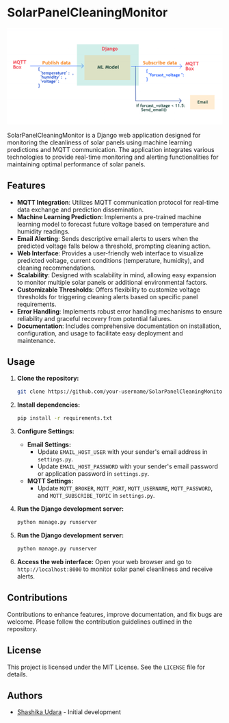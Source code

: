 # SolarPanelCleaningMonitor

![Solar Panel Cleaning](gitHub/Capture.PNG)

SolarPanelCleaningMonitor is a Django web application designed for monitoring the cleanliness of solar panels using machine learning predictions and MQTT communication. The application integrates various technologies to provide real-time monitoring and alerting functionalities for maintaining optimal performance of solar panels.

## Features
- **MQTT Integration**: Utilizes MQTT communication protocol for real-time data exchange and prediction dissemination.
- **Machine Learning Prediction**: Implements a pre-trained machine learning model to forecast future voltage based on temperature and humidity readings.
- **Email Alerting**: Sends descriptive email alerts to users when the predicted voltage falls below a threshold, prompting cleaning action.
- **Web Interface**: Provides a user-friendly web interface to visualize predicted voltage, current conditions (temperature, humidity), and cleaning recommendations.
- **Scalability**: Designed with scalability in mind, allowing easy expansion to monitor multiple solar panels or additional environmental factors.
- **Customizable Thresholds**: Offers flexibility to customize voltage thresholds for triggering cleaning alerts based on specific panel requirements.
- **Error Handling**: Implements robust error handling mechanisms to ensure reliability and graceful recovery from potential failures.
- **Documentation**: Includes comprehensive documentation on installation, configuration, and usage to facilitate easy deployment and maintenance.

## Usage
1. **Clone the repository:**
    ```bash
    git clone https://github.com/your-username/SolarPanelCleaningMonitor.git
    ```

2. **Install dependencies:**
    ```bash
    pip install -r requirements.txt
    ```

3. **Configure Settings:**
    - **Email Settings:**
        - Update `EMAIL_HOST_USER` with your sender's email address in `settings.py`.
        - Update `EMAIL_HOST_PASSWORD` with your sender's email password or application password in `settings.py`.
    - **MQTT Settings:**
        - Update `MQTT_BROKER`, `MQTT_PORT`, `MQTT_USERNAME`, `MQTT_PASSWORD`, and `MQTT_SUBSCRIBE_TOPIC` in `settings.py`.

4. **Run the Django development server:**
   ```bash
   python manage.py runserver

4. **Run the Django development server:**
    ```bash
    python manage.py runserver
    ```

5. **Access the web interface:**
    Open your web browser and go to `http://localhost:8000` to monitor solar panel cleanliness and receive alerts.

## Contributions
Contributions to enhance features, improve documentation, and fix bugs are welcome. Please follow the contribution guidelines outlined in the repository.

## License
This project is licensed under the MIT License. See the `LICENSE` file for details.

## Authors
- [Shashika Udara](https://github.com/code9633) - Initial development
